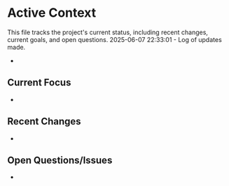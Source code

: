# Active Context

  This file tracks the project's current status, including recent changes, current goals, and open questions.
  2025-06-07 22:33:01 - Log of updates made.

*

## Current Focus

*   

## Recent Changes

*   

## Open Questions/Issues

*